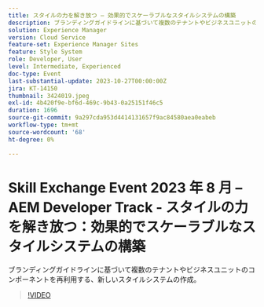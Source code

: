 ```yaml
---
title: スタイルの力を解き放つ – 効果的でスケーラブルなスタイルシステムの構築
description: ブランディングガイドラインに基づいて複数のテナントやビジネスユニットのコンポーネントを再利用する、新しいスタイルシステムの作成。
solution: Experience Manager
version: Cloud Service
feature-set: Experience Manager Sites
feature: Style System
role: Developer, User
level: Intermediate, Experienced
doc-type: Event
last-substantial-update: 2023-10-27T00:00:00Z
jira: KT-14150
thumbnail: 3424019.jpeg
exl-id: 4b420f9e-bf6d-469c-9b43-0a25151f46c5
duration: 1696
source-git-commit: 9a297cda953d4414131657f9ac84580aea0eabeb
workflow-type: tm+mt
source-wordcount: '68'
ht-degree: 0%

---
```



# Skill Exchange Event 2023 年 8 月 – AEM Developer Track - スタイルの力を解き放つ：効果的でスケーラブルなスタイルシステムの構築

ブランディングガイドラインに基づいて複数のテナントやビジネスユニットのコンポーネントを再利用する、新しいスタイルシステムの作成。

>[!VIDEO](https://video.tv.adobe.com/v/3424019/?learn=on)
